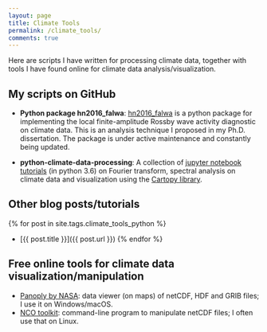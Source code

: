 ```yaml
---
layout: page
title: Climate Tools
permalink: /climate_tools/
comments: true
---
```


Here are scripts I have written for processing climate data, together with tools I have found 
online for climate data analysis/visualization.

## My scripts on GitHub

- **Python package hn2016_falwa**: 
[hn2016_falwa](https://github.com/csyhuang/hn2016_falwa) is a python package for 
implementing the local finite-amplitude Rossby wave activity diagnostic on climate data. 
This is an analysis technique I proposed in my Ph.D. dissertation. The package is under 
active maintenance and constantly being updated.

- **python-climate-data-processing**: A collection of 
[jupyter notebook tutorials](https://github.com/csyhuang/python-climate-data-processing/tree/master/tutorials) 
(in python 3.6) on Fourier transform, spectral analysis on climate data and visualization using 
the [Cartopy library](http://scitools.org.uk/cartopy/).

## Other blog posts/tutorials

{% for post in site.tags.climate_tools_python %}
 - [{{ post.title }}]({{ post.url }})
{% endfor %}

## Free online tools for climate data visualization/manipulation
- [Panoply by NASA](https://www.giss.nasa.gov/tools/panoply/): data viewer (on maps) of 
netCDF, HDF and GRIB files; I use it on Windows/macOS.
- [NCO toolkit](http://nco.sourceforge.net/): command-line program to manipulate netCDF files; 
I often use that on Linux.
